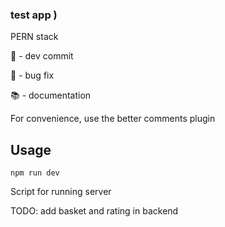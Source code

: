 ### test app )

PERN stack 

:rocket: - dev commit

:bug: - bug fix

:books: - documentation

For convenience, use the better comments plugin

## Usage 




    npm run dev


Script for running server

TODO: add basket and rating in backend